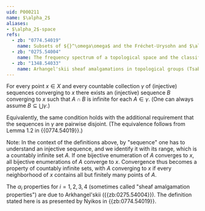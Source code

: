 ```yaml
---
uid: P000211
name: $\alpha_2$
aliases:
- $\alpha_2$-space
refs:
  - zb: "0774.54019"
    name: Subsets of ${}^\omega\omega$ and the Fréchet-Urysohn and $\alpha_i$-properties. (Nyikos, P.)
  - zb: "0275.54004"
    name: The frequency spectrum of a topological space and the classification of spaces (Arkhangel'skii, A. V.)
  - zb: "1348.54033"
    name: Arhangel'skii sheaf amalgamations in topological groups (Tsaban & Zdomskyy)
---
```


For every point $x \in X$ and every countable collection $\gamma$
of (injective) sequences converging to $x$ there exists an (injective) sequence 
$B$ converging to $x$ such that $A\cap B$ is infinite for each $A \in \gamma$.
(One can always assume $B\subseteq\bigcup\gamma$.)

Equivalently, the same condition holds with the additional requirement that the sequences in $\gamma$ are pairwise disjoint. (The equivalence follows from Lemma 1.2 in {{0774.54019}}.)

Note: In the context of the definitions above, by "sequence" one has to understand an injective sequence,
and we identify it with its range, which is a countably infinite set $A$.
If one bijective enumeration of $A$ converges to $x$, all bijective enumerations of $A$ converge to $x$.
Convergence thus becomes a property of countably infinite sets,
with $A$ converging to $x$ if every neighborhood of $x$ contains all but finitely many points of $A$.

The $\alpha_i$ properties for $i = 1, 2, 3, 4$ (sometimes called "sheaf amalgamation properties")
are due to Arkhangel'skii ({{zb:0275.54004}}).
The definition stated here is as presented by Nyikos in {{zb:0774.54019}}.
